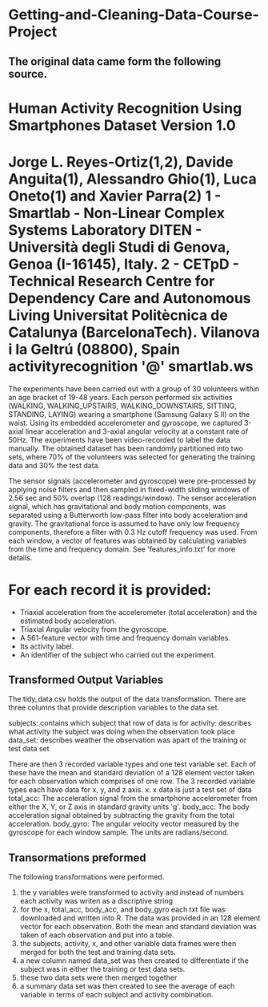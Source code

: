 # Getting-and-Cleaning-Data-Course-Project
## The original data came form the following source.

Human Activity Recognition Using Smartphones Dataset
Version 1.0
===================================================================================================
Jorge L. Reyes-Ortiz(1,2), Davide Anguita(1), Alessandro Ghio(1), Luca Oneto(1) and Xavier Parra(2)
1 - Smartlab - Non-Linear Complex Systems Laboratory
DITEN - Università  degli Studi di Genova, Genoa (I-16145), Italy. 
2 - CETpD - Technical Research Centre for Dependency Care and Autonomous Living
Universitat Politècnica de Catalunya (BarcelonaTech). Vilanova i la Geltrú (08800), Spain
activityrecognition '@' smartlab.ws 
===================================================================================================

The experiments have been carried out with a group of 30 volunteers within an age bracket of 19-48 years. Each person performed six activities (WALKING, WALKING_UPSTAIRS, WALKING_DOWNSTAIRS, SITTING, STANDING, LAYING) wearing a smartphone (Samsung Galaxy S II) on the waist. Using its embedded accelerometer and gyroscope, we captured 3-axial linear acceleration and 3-axial angular velocity at a constant rate of 50Hz. The experiments have been video-recorded to label the data manually. The obtained dataset has been randomly partitioned into two sets, where 70% of the volunteers was selected for generating the training data and 30% the test data. 

The sensor signals (accelerometer and gyroscope) were pre-processed by applying noise filters and then sampled in fixed-width sliding windows of 2.56 sec and 50% overlap (128 readings/window). The sensor acceleration signal, which has gravitational and body motion components, was separated using a Butterworth low-pass filter into body acceleration and gravity. The gravitational force is assumed to have only low frequency components, therefore a filter with 0.3 Hz cutoff frequency was used. From each window, a vector of features was obtained by calculating variables from the time and frequency domain. See 'features_info.txt' for more details. 

For each record it is provided:
======================================

- Triaxial acceleration from the accelerometer (total acceleration) and the estimated body acceleration.
- Triaxial Angular velocity from the gyroscope. 
- A 561-feature vector with time and frequency domain variables. 
- Its activity label. 
- An identifier of the subject who carried out the experiment.

## Transformed Output Variables
The tidy_data.csv holds the output of the data transformation. 
There are three columns that provide description variables to the data set.

subjects: contains which subject that row of data is for
activity: describes what activity the subject was doing when the observation took place
data_set: describes weather the observation was apart of the training or test data set

There are then 3 recorded variable types and one test variable set. Each of these have the mean and standard deviation of a 128 element vector taken for each observation which comprises of one row.  The 3 recorded variable types each have data for x, y, and z axis.
x: x data is just a test set of data
total_acc: The acceleration signal from the smartphone accelerometer from either the X, Y, or Z axis in standard gravity units 'g'.
body_acc: The body acceleration signal obtained by subtracting the gravity from the total acceleration.
body_gyro: The angular velocity vector measured by the gyroscope for each window sample. The units are radians/second.

## Transormations preformed
The following transformations were performed.
1) the y variables were transformed to activity and instead of numbers each activity was writen as a discriptive string
2) for the x, total_acc, body_acc, and body_gyro each txt file was downloaded and written into R.  The data was provided in an 128 element vector for each observation.  Both the mean and standard deviation was taken of each observation and put into a table. 
3) the subjects, activity, x, and other variable data frames were then merged for both the test and training data sets.
4) a new column named data_set was then created to differentiate if the subject was in either the training or test data sets.
5) these two data sets were then merged together
6) a summary data set was then created to see the average of each variable in terms of each subject and activity combination.
